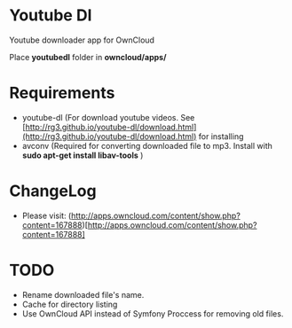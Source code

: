 # Youtube Dl
Youtube downloader app for OwnCloud

Place **youtubedl** folder in **owncloud/apps/**

# Requirements
* youtube-dl (For download youtube videos. See [http://rg3.github.io/youtube-dl/download.html](http://rg3.github.io/youtube-dl/download.html) for installing
* avconv (Required for converting downloaded file to mp3. Install with **sudo apt-get install libav-tools** )

# ChangeLog
* Please visit: (http://apps.owncloud.com/content/show.php?content=167888)[http://apps.owncloud.com/content/show.php?content=167888]

# TODO
* Rename downloaded file's name.
* Cache for directory listing
* Use OwnCloud API instead of Symfony Proccess for removing old files.